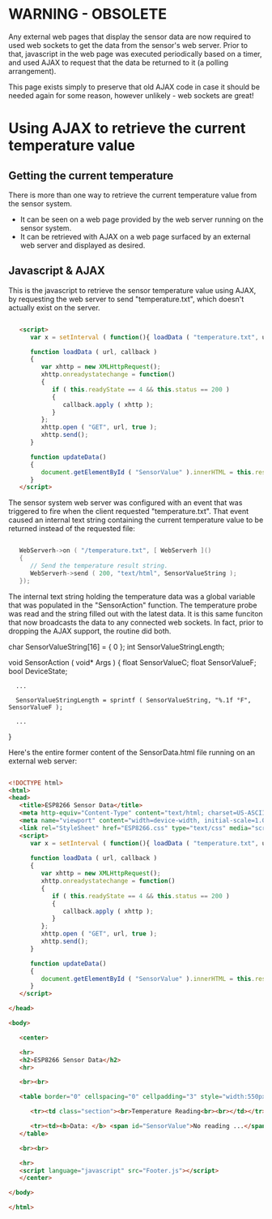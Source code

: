 # WARNING - OBSOLETE

Any external web pages that display the sensor data are now required to used web sockets to get the data from the sensor's web server.  Prior to that, javascript in the web page was executed periodically based on a timer, and used AJAX to request that the data be returned to it (a polling arrangement). 

This page exists simply to preserve that old AJAX code in case it should be needed again for some reason, however unlikely - web sockets are great!


# Using AJAX to retrieve the current temperature value

## Getting the current temperature

There is more than one way to retrieve the current temperature value from the sensor system.
* It can be seen on a web page provided by the web server running on the sensor system.
* It can be retrieved with AJAX on a web page surfaced by an external web server and displayed as desired.

## Javascript & AJAX

This is the javascript to retrieve the sensor temperature value using AJAX, by requesting the web server to send "temperature.txt", which doesn't actually exist on the server.

```html

   <script>
      var x = setInterval ( function(){ loadData ( "temperature.txt", updateData ) }, 10000 );

      function loadData ( url, callback )
      {
         var xhttp = new XMLHttpRequest();
         xhttp.onreadystatechange = function()
         {
            if ( this.readyState == 4 && this.status == 200 )
            {
               callback.apply ( xhttp );
            }
         };
         xhttp.open ( "GET", url, true );
         xhttp.send();
      }

      function updateData()
      {
         document.getElementById ( "SensorValue" ).innerHTML = this.responseText;
      }
   </script>

```

The sensor system web server was configured with an event that was triggered to fire when the client requested "temperature.txt".  That event caused an internal text string containing the current temperature value to be returned instead of the requested file:

```C++

   WebServerh->on ( "/temperature.txt", [ WebServerh ]()
   {
      // Send the temperature result string.
      WebServerh->send ( 200, "text/html", SensorValueString );
   });

```

The internal text string holding the temperature data was a global variable that was populated in the "SensorAction" function.  The temperature probe was read and the string filled out with the latest data.  It is this same funciton that now broadcasts the data to any connected web sockets.  In fact, prior to dropping the AJAX support, the routine did both.

   char  SensorValueString[16] = { 0 };
   int   SensorValueStringLength;

   void SensorAction ( void* Args )
   {
      float SensorValueC;
      float SensorValueF;
      bool  DeviceState;

      ...

      SensorValueStringLength = sprintf ( SensorValueString, "%.1f °F", SensorValueF );

      ...
   }



Here's the entire former content of the SensorData.html file running on an external web server:

```html

<!DOCTYPE html>
<html>
<head>
   <title>ESP8266 Sensor Data</title>
   <meta http-equiv="Content-Type" content="text/html; charset=US-ASCII">
   <meta name="viewport" content="width=device-width, initial-scale=1.0"/>
   <link rel="StyleSheet" href="ESP8266.css" type="text/css" media="screen">
   <script>
      var x = setInterval ( function(){ loadData ( "temperature.txt", updateData ) }, 10000 );
     
      function loadData ( url, callback )
      {
         var xhttp = new XMLHttpRequest();
         xhttp.onreadystatechange = function()
         {
            if ( this.readyState == 4 && this.status == 200 )
            {
               callback.apply ( xhttp );
            }
         };
         xhttp.open ( "GET", url, true );
         xhttp.send();
      }

      function updateData()
      {
         document.getElementById ( "SensorValue" ).innerHTML = this.responseText;
      }
   </script>

</head>

<body>

   <center>

   <hr>
   <h2>ESP8266 Sensor Data</h2>
   <hr>

   <br><br>

   <table border="0" cellspacing="0" cellpadding="3" style="width:550px" >

      <tr><td class="section"><br>Temperature Reading<br><br></td></tr>

      <tr><td><b>Data: </b> <span id="SensorValue">No reading ...</span></td></tr>
   </table>

   <br><br>

   <hr>
   <script language="javascript" src="Footer.js"></script>
   </center>

</body>

</html>

```
